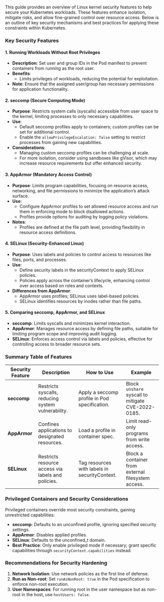 
This guide provides an overview of Linux kernel security features to help secure your Kubernetes workloads. These features enhance isolation, mitigate risks, and allow fine-grained control over resource access. Below is an outline of key security mechanisms and best practices for applying these constraints within Kubernetes.

### Key Security Features

#### 1. **Running Workloads Without Root Privileges**
   - **Description**: Set user and group IDs in the Pod manifest to prevent containers from running as the root user.
   - **Benefits**:
     - Limits privileges of workloads, reducing the potential for exploitation.
   - **Note**: Ensure that the assigned user/group has necessary permissions for application functionality.

#### 2. **seccomp (Secure Computing Mode)**
   - **Purpose**: Restricts system calls (syscalls) accessible from user space to the kernel, limiting processes to only necessary capabilities.
   - **Use**:
     - Default seccomp profiles apply to containers; custom profiles can be set for additional control.
     - Enable the `allowPrivilegeEscalation: false` setting to restrict processes from gaining new capabilities.
   - **Considerations**:
     - Managing custom seccomp profiles can be challenging at scale.
     - For more isolation, consider using sandboxes like gVisor, which may increase resource requirements but offer enhanced security.
   
#### 3. **AppArmor (Mandatory Access Control)**
   - **Purpose**: Limits program capabilities, focusing on resource access, networking, and file permissions to minimize the application’s attack surface.
   - **Use**:
     - Configure AppArmor profiles to set allowed resource access and run them in enforcing mode to block disallowed actions.
     - Profiles provide options for auditing by logging policy violations.
   - **Notes**:
     - Profiles are defined at the file path level, providing flexibility in resource access definitions.
   
#### 4. **SELinux (Security-Enhanced Linux)**
   - **Purpose**: Uses labels and policies to control access to resources like files, ports, and processes.
   - **Use**:
     - Define security labels in the securityContext to apply SELinux policies.
     - Policies apply across the container’s lifecycle, enhancing control over access based on roles and contexts.
   - **Differences from AppArmor**:
     - AppArmor uses profiles; SELinux uses label-based policies.
     - SELinux identifies resources by inodes rather than file paths.

#### 5. **Comparing seccomp, AppArmor, and SELinux**
   - **seccomp**: Limits syscalls and minimizes kernel interaction.
   - **AppArmor**: Manages resource access by defining file paths, suitable for limiting program scope and improving audit logging.
   - **SELinux**: Enforces access control via labels and policies, effective for controlling access to broader resource sets.

### Summary Table of Features
| Security Feature | Description | How to Use | Example |
|------------------|-------------|------------|---------|
| **seccomp**      | Restricts syscalls, reducing system vulnerability. | Apply a seccomp profile in Pod specification. | Block `unshare` syscall to mitigate CVE-2022-0185. |
| **AppArmor**     | Confines applications to designated resources. | Load a profile in container spec. | Limit read-only programs from write access. |
| **SELinux**      | Restricts resource access via labels and policies. | Tag resources with labels in securityContext. | Block a container from external filesystem access. |


### Privileged Containers and Security Considerations

Privileged containers override most security constraints, gaining unrestricted capabilities:
   - **seccomp**: Defaults to an unconfined profile, ignoring specified security settings.
   - **AppArmor**: Disables applied profiles.
   - **SELinux**: Defaults to the unconfined_t domain.
   - **Best Practice**: Only enable privileged mode if necessary; grant specific capabilities through `securityContext.capabilities` instead.

### Recommendations for Security Hardening

1. **Network Isolation**: Use network policies as the first line of defense.
2. **Run as Non-root**: Set `runAsNonRoot: true` in the Pod specification to enforce non-root execution.
3. **User Namespaces**: For running root in the user namespace but as non-root in the host, use `hostUsers: false`.
